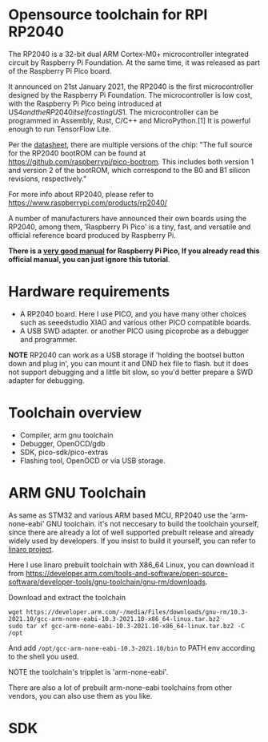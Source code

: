 # Opensource toolchain for RPI RP2040

The RP2040 is a 32-bit dual ARM Cortex-M0+ microcontroller integrated circuit by Raspberry Pi Foundation. At the same time, it was released as part of the Raspberry Pi Pico board.

It announced on 21st January 2021, the RP2040 is the first microcontroller designed by the Raspberry Pi Foundation. The microcontroller is low cost, with the Raspberry Pi Pico being introduced at US$4 and the RP2040 itself costing US$1. The microcontroller can be programmed in Assembly, Rust, C/C++ and MicroPython.[1] It is powerful enough to run TensorFlow Lite.

Per the [datasheet](https://datasheets.raspberrypi.com/rp2040/rp2040-datasheet.pdf), there are multiple versions of the chip:
"The full source for the RP2040 bootROM can be found at https://github.com/raspberrypi/pico-bootrom.
This includes both version 1 and version 2 of the bootROM, which correspond to the B0 and B1 silicon revisions, respectively." 

For more info about RP2040, please refer to https://www.raspberrypi.com/products/rp2040/

A number of manufacturers have announced their own boards using the RP2040, among them, 'Raspberry Pi Pico' is a tiny, fast, and versatile and official reference board produced by Raspberry Pi. 

**There is a [very good manual](https://datasheets.raspberrypi.com/pico/getting-started-with-pico.pdf) for Raspberry Pi Pico, If you already read this official manual, you can just ignore this tutorial**. 

# Hardware requirements

* A RP2040 board. Here I use PICO, and you have many other choices such as seeedstudio XIAO and various other PICO compatible boards.
* A USB SWD adapter. or another PICO using picoprobe as a debugger and programmer.

**NOTE**
RP2040 can work as a USB storage if 'holding the bootsel button down and plug in', you can mount it and DND hex file to flash. but it does not support debugging and a little bit slow, so you'd better prepare a SWD adapter for debugging.

# Toolchain overview
* Compiler, arm gnu toolchain
* Debugger, OpenOCD/gdb
* SDK, pico-sdk/pico-extras
* Flashing tool, OpenOCD or via USB storage.


# ARM GNU Toolchain
As same as STM32 and various ARM based MCU, RP2040 use the 'arm-none-eabi' GNU toolchain. it's not neccesary to build the toolchain yourself, since there are already a lot of well supported prebuilt release and already widely used by developers. If you insist to build it yourself, you can refer to [linaro project](https://www.linaro.org/).

Here I use linaro prebuilt toolchain with X86_64 Linux, you can download it from https://developer.arm.com/tools-and-software/open-source-software/developer-tools/gnu-toolchain/gnu-rm/downloads.

Download and extract the toolchain
```
wget https://developer.arm.com/-/media/Files/downloads/gnu-rm/10.3-2021.10/gcc-arm-none-eabi-10.3-2021.10-x86_64-linux.tar.bz2
sudo tar xf gcc-arm-none-eabi-10.3-2021.10-x86_64-linux.tar.bz2 -C /opt
```

And add `/opt/gcc-arm-none-eabi-10.3-2021.10/bin` to PATH env according to the shell you used.

NOTE the toolchain's tripplet is 'arm-none-eabi'.

There are also a lot of prebuilt arm-none-eabi toolchains from other vendors, you can also use them as you like.

# SDK












